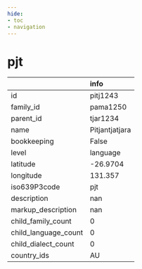```yaml
---
hide:
- toc
- navigation
---
```

# pjt
|                      | info           |
|:---------------------|:---------------|
| id                   | pitj1243       |
| family_id            | pama1250       |
| parent_id            | tjar1234       |
| name                 | Pitjantjatjara |
| bookkeeping          | False          |
| level                | language       |
| latitude             | -26.9704       |
| longitude            | 131.357        |
| iso639P3code         | pjt            |
| description          | nan            |
| markup_description   | nan            |
| child_family_count   | 0              |
| child_language_count | 0              |
| child_dialect_count  | 0              |
| country_ids          | AU             |